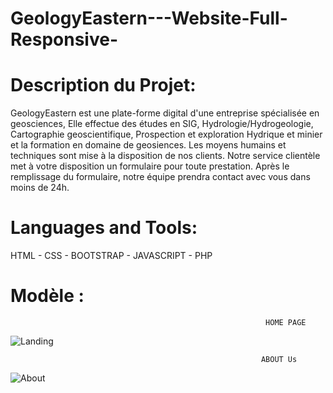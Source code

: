 # GeologyEastern---Website-Full-Responsive-

# Description du Projet:

  GeologyEastern est une plate-forme digital d'une entreprise spécialisée en geosciences, Elle effectue des études en SIG, Hydrologie/Hydrogeologie, Cartographie geoscientifique, Prospection et exploration Hydrique et minier et la formation en domaine de geosiences. Les moyens humains et techniques sont mise à la disposition de nos clients. Notre service clientèle met à votre disposition un formulaire pour toute prestation. Après le remplissage du formulaire, notre équipe prendra contact avec vous dans moins de 24h.
  
  # Languages and Tools: 
  HTML - CSS - BOOTSTRAP - JAVASCRIPT - PHP 
  
  # Modèle :
  
                                                             HOME PAGE 
  
 ![Landing](https://user-images.githubusercontent.com/50213237/174624599-b101b912-7efb-4aa5-8f58-228ba2cc9658.jpg)
                                                              
                                                              
                                                              
                                                            ABOUT Us 
                                                            
 ![About](https://user-images.githubusercontent.com/50213237/174624707-33aa6bd3-0849-41d3-9824-cb21de575ff0.jpg)
